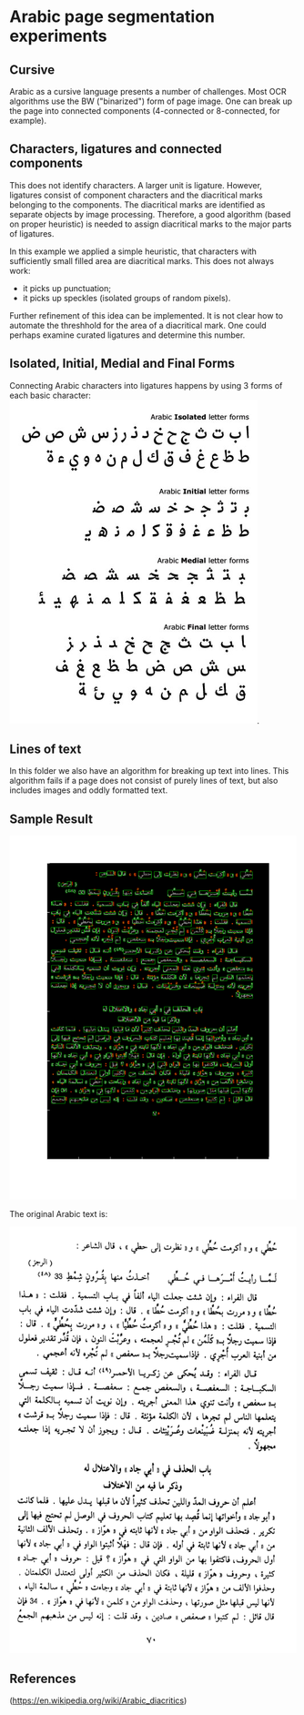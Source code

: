 # Arabic page segmentation experiments

## Cursive
Arabic as a cursive language presents a number of challenges.  Most
OCR algorithms use the BW ("binarized") form of page image.  One can
break up the page into connected components (4-connected or
8-connected, for example).

## Characters, ligatures and connected components
This does not identify characters. A larger unit is ligature. However,
ligatures consist of component characters and the diacritical marks
belonging to the components. The diacritical marks are identified as
separate objects by image processing. Therefore, a good algorithm
(based on proper heuristic) is needed to assign diacritical marks to
the major parts of ligatures.

In this example we applied a simple heuristic, that characters
with sufficiently small filled area are diacritical marks.
This does not always work:

 * it picks up punctuation;
 * it picks up speckles (isolated groups of random pixels).

Further refinement of this idea can be implemented. It is not clear how
to automate the threshhold for the area of a diacritical mark.
One could perhaps examine curated ligatures and determine this number.


## Isolated, Initial, Medial and Final Forms
Connecting Arabic characters into ligatures happens by using 3 forms
of each basic character:
![Arabic letterforms](../Data/basic-arabic-letterforms.jpg).


## Lines of text
In this folder we also have an algorithm for breaking up text into
lines.  This algorithm fails if a page does not consist of purely
lines of text, but also includes images and oddly formatted text.

## Sample Result

![Segmented page example](./SegmentedPageSample1.png)

The original Arabic text is:

![Arabic page](./images/sinat-074.png)

## References
(https://en.wikipedia.org/wiki/Arabic_diacritics)